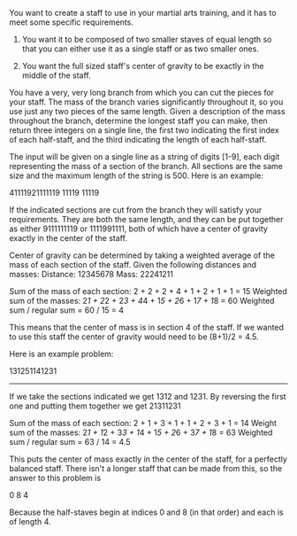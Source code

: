 You want to create a staff to use in your martial arts training, and it has to meet some specific requirements.
  
1. You want it to be composed of two smaller staves of equal length so that you can either use it as a single staff or as two smaller ones.

2. You want the full sized staff's center of gravity to be exactly in the middle of the staff.

You have a very, very long branch from which you can cut the pieces for your staff.  The mass of the branch varies significantly throughout it, so you use just any two pieces of the same length.  Given a description of the mass throughout the branch, determine the longest staff you can make, then return three integers on a single line, the first two indicating the first index of each half-staff, and the third indicating the length of each half-staff.
     
The input will be given on a single line as a string of digits [1-9], each digit representing the mass of a section of the branch.  All sections are the same size and the maximum length of the string is 500. Here is an example:
      
41111921111119
11119   11119

If the indicated sections are cut from the branch they will satisfy your requirements.  They are both the same length, and they can be put together as either 9111111119 or 1111991111, both of which have a center of gravity exactly in the center of the staff.


Center of gravity can be determined by taking a weighted average of the mass of each section of the staff.  Given the following distances and masses:
Distance: 12345678
Mass: 22241211

Sum of the mass of each section: 2 + 2 + 2 + 4 + 1 + 2 + 1 + 1 = 15
Weighted sum of the masses:
2*1 + 2*2 + 2*3 + 4*4 + 1*5 + 2*6 + 1*7 + 1*8 = 60
Weighted sum / regular sum = 60 / 15 = 4

This means that the center of mass is in section 4 of the staff.  If we wanted to use this staff the center of gravity would need to be (8+1)/2 = 4.5.

Here is an example problem:

131251141231
----    ----

If we take the sections indicated we get 1312 and 1231.  By reversing the first one and putting them together we get 21311231

Sum of the mass of each section: 2 + 1 + 3 + 1 + 1 + 2 + 3 + 1 = 14
Weight sum of the masses:
2*1 + 1*2 + 3*3 + 1*4 + 1*5 + 2*6 + 3*7 + 1*8 = 63
Weighted sum / regular sum = 63 / 14 = 4.5

This puts the center of mass exactly in the center of the staff, for a perfectly balanced staff.  There isn't a longer staff that can be made from this, so the answer to this problem is

0 8 4

Because the half-staves begin at indices 0 and 8 (in that order) and each is of length 4.
